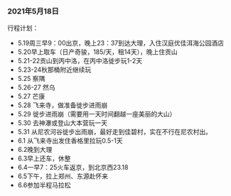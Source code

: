 ### 2021年5月18日
行程计划：
- 5.19周三早9：00出京，晚上23：37到达大理，入住汉庭优佳洱海公园酒店
- 5.20早上取车（日产奇骏，185/天，租14天），晚上住贡山
- 5.21-22贡山到丙中洛，在丙中洛徙步玩1-2天
- 5.23-24秋那桶附近继续玩
- 5.25  察隅
- 5.26-27  然乌
- 5.27 芒康
- 5.28 飞来寺，做准备徙步进雨崩
- 5.29 徙步进雨崩（需要用一天时间翻越一座美丽的大山）
- 5.30 去神瀑或登山大本营玩一天
- 5.31 从尼农河谷徙步出雨崩，最好走到佳碧村，实在不行在尼农村出。
- 6.1 从飞来寺出发住香格里拉玩0.5-1天
- 6.2晚到大理
- 6.3早上还车，休整
- 6.4一早7：25火车返京，到北京西23.18
- 6.5下午，拉上郑州、东源赴怀来
- 6.6参加半程马拉松
